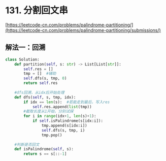 # 131. 分割回文串

[https://leetcode-cn.com/problems/palindrome-partitioning/](https://leetcode-cn.com/problems/palindrome-partitioning/submissions/)

## 解法一：回溯

```python
class Solution:
    def partition(self, s: str) -> List[List[str]]:
        self.res = []
        tmp = []  #辅助
        self.dfs(s, tmp, 0)
        return self.res
    
    #dfs回溯，从idx后开始处理
    def dfs(self, s, tmp, idx):
        if idx == len(s):  #若能走到最后，写入res
            self.res.append(list(tmp))
        #截取长度从1开始，分别试探
        for i in range(idx+1, len(s)+1):            
            if self.isPalindrome(s[idx:i]):
                tmp.append(s[idx:i])
                self.dfs(s, tmp, i)
                tmp.pop()
        
    #判断是否回文    
    def isPalindrome(self, s):
        return s == s[::-1]
```

